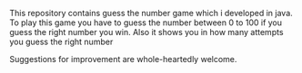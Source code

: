 This repository contains guess the number game which i developed in java.
To play this game you have to guess the number between 0 to 100 if you guess the right number you win. Also it shows you in how many attempts you guess the right number

Suggestions for improvement are whole-heartedly welcome.
